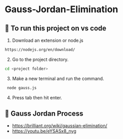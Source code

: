# Gauss-Jordan-Elimination

## 🚀 To run this project on vs code

1. Download an extension or node.js
```sh
https://nodejs.org/en/download/
```
2. Go to the project directory.
```sh
cd <project folder>
```
3. Make a new terminal and run the command.
```sh
 node gauss.js
 ```
4. Press tab then hit enter.

## 📝 Gauss Jordan Process
- https://brilliant.org/wiki/gaussian-elimination/
- https://youtu.be/eYSASx8_nyg
